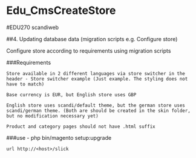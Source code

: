 Edu_CmsCreateStore
===================

#EDU270 scandiweb

##4. Updating database data (migration scripts e.g. Configure store)

Configure store according to requirements using migration scripts

###Requirements

    Store available in 2 different languages via store switcher in the header - Store switcher example (Just example. The styling does not have to match)

    Base currency is EUR, but English store uses GBP

    English store uses scandi/default theme, but the german store uses scandi/german theme. (Both are should be created in the skin folder, but no modification necessary yet)

    Product and category pages should not have .html suffix

###use - php bin/magento setup:upgrade

    url http://<host>/slick

